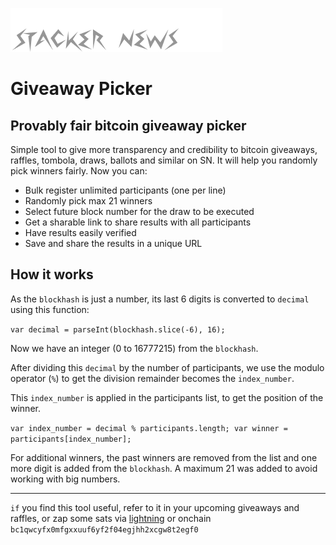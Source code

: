 ![](https://github.com/4G0R4/giveaway/blob/main/sn-logo.png)
# Giveaway Picker

## Provably fair bitcoin giveaway picker

Simple tool to give more transparency and credibility to bitcoin giveaways, raffles, tombola, draws, ballots and similar on SN. It will help you randomly pick winners fairly. Now you can:

- Bulk register unlimited participants (one per line)
- Randomly pick max 21 winners
- Select future block number for the draw to be executed
- Get a sharable link to share results with all participants
- Have results easily verified
- Save and share the results in a unique URL


## How it works


As the `blockhash` is just a number, its last 6 digits is converted to `decimal` using this function:

`var decimal = parseInt(blockhash.slice(-6), 16);`

Now we have an integer (0 to 16777215) from the `blockhash`.

After dividing this `decimal` by the number of participants, we use the modulo operator (`%`) to get the division remainder becomes the `index_number`.

This `index_number` is applied in the participants list, to get the position of the winner.

`var index_number = decimal % participants.length;
var winner = participants[index_number];`

For additional winners, the past winners are removed from the list and one more digit is added from the `blockhash`. A maximum 21 was added to avoid working with big numbers.

- - - 

`if` you find this tool useful, refer to it in your upcoming giveaways and raffles, or zap some sats via <a href="https://coinos.io/pay/AGORA" target="_blank">lightning</a> or onchain `bc1qwcyfx0mfgxxuuf6yf2f04egjhh2xcgw8t2egf0`

